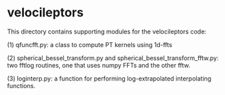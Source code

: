 # velocileptors

This directory contains supporting modules for the velocileptors code:

(1) qfuncfft.py: a class to compute PT kernels using 1d-ffts

(2) spherical_bessel_transform.py and spherical_bessel_transform_fftw.py: two fftlog routines, one that uses numpy FFTs and the other fftw.

(3) loginterp.py: a function for performing log-extrapolated interpolating functions.
